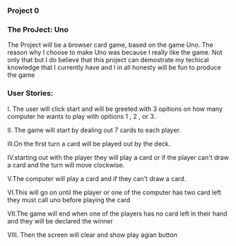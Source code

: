 ### Project 0




### The ProJect: Uno

The Project will be a browser card game, based on the game Uno. The reason why I choose to make Uno was because I really like the game. Not only that but I do believe that this project can demostrate my techical knowledge that I currently have and I in all honesty will be fun to produce the game



### User Stories:

I. The user will click start and will be greeted with 3 opitions on how many computer he wants to play with
opitions  1 , 2 , or 3.

II. The game will start by dealing out 7 cards to each player.

III.On the first turn a card will be played out by the deck.

IV.starting out with the player they will play a card or if the player can't draw a card and the turn will move clockwise.

V.The computer will play a card and if they can't draw a card.

VI.This will go on until the player or one of the computer has two card left they must call uno before playing the card

VII.The game will end when one of the players has no card left in their hand and they will be declared the winner

VIII. Then the screen will clear and show play agian button